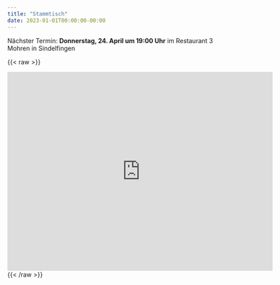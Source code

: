 ```yaml
---
title: "Stammtisch"
date: 2023-01-01T00:00:00-00:00
---
```


Nächster Termin: **Donnerstag, 24. April um 19:00 Uhr** im Restaurant 3 Mohren in Sindelfingen

{{< raw >}}
<iframe src="https://www.google.com/maps/embed?pb=!1m18!1m12!1m3!1d2632.7650055066924!2d8.998237576905217!3d48.70997237131242!2m3!1f0!2f0!3f0!3m2!1i1024!2i768!4f13.1!3m3!1m2!1s0x4799df78ee7817cd%3A0x5f07bc8ee079b23e!2s3%20Mohren!5e0!3m2!1sde!2sde!4v1740843822961!5m2!1sde!2sde" width="600" height="450" style="border:0;" allowfullscreen="" loading="lazy" referrerpolicy="no-referrer-when-downgrade"></iframe>
{{< /raw >}}

